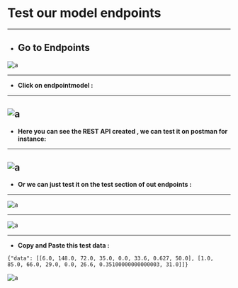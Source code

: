 # Test our model endpoints
---
- ## **Go to Endpoints**


![a](https://user-images.githubusercontent.com/78825764/204835613-d4bef1b9-a98c-4cd3-a109-e15de0c85bf0.PNG)

---
- **Click on endpointmodel :**
---
![a](https://user-images.githubusercontent.com/78825764/204836351-2a22b65a-f1d9-4452-9f5e-8170b90280d7.PNG)
---

- **Here you can see the REST API created , we can test it on postman for instance:**

---
![a](https://user-images.githubusercontent.com/78825764/204838941-1715d90b-8d0f-4673-82df-d076cd86a627.PNG)
---

- **Or we can just test it on the test section of out endpoints :**
---
![a](https://user-images.githubusercontent.com/78825764/204836973-cf039a61-706f-43bb-bf00-33c44dbb9fda.PNG)

---

![a](https://user-images.githubusercontent.com/78825764/204837589-33cc34f9-2589-4111-a688-b97fbad36589.PNG)


---
- **Copy and Paste this test data :**

```
{"data": [[6.0, 148.0, 72.0, 35.0, 0.0, 33.6, 0.627, 50.0], [1.0, 85.0, 66.0, 29.0, 0.0, 26.6, 0.35100000000000003, 31.0]]}
```
![a](https://user-images.githubusercontent.com/78825764/204838207-342f3d44-5c49-41ee-b18c-7890bd22e0dc.PNG)





